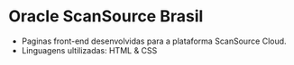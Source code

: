 # Oracle ScanSource Brasil 

- Paginas front-end desenvolvidas para a plataforma ScanSource Cloud.
- Linguagens ultilizadas: HTML & CSS

